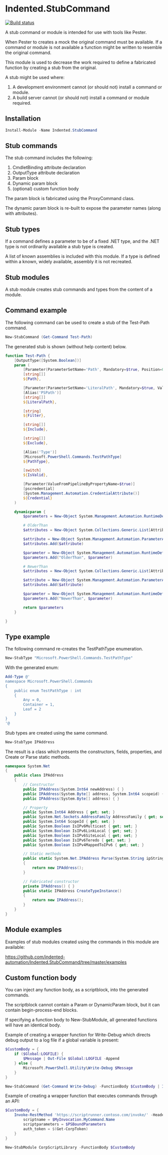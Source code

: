 # Indented.StubCommand

[![Build status](https://ci.appveyor.com/api/projects/status/hivl80nvn7ms97xh?svg=true)](https://ci.appveyor.com/project/indented-automation/indented-stubcommand)

A stub command or module is intended for use with tools like Pester.

When Pester to creates a mock the original command must be available. If a command or module is not available a function might be written to resemble the original command.

This module is used to decrease the work required to define a fabricated function by creating a stub from the original.

A stub might be used where:

1. A development environment cannot (or should not) install a command or module.
2. A build server cannot (or should not) install a command or module required.

## Installation

```powershell
Install-Module -Name Indented.StubCommand
```

## Stub commands

The stub command includes the following:

1. CmdletBinding attribute declaration
2. OutputType attribute declaration
3. Param block
4. Dynamic param block
5. (optional) custom function body


The param block is fabricated using the ProxyCommand class.

The dynamic param block is re-built to expose the parameter names (along with attributes).

## Stub types

If a command defines a parameter to be of a fixed .NET type, and the .NET type is not ordinarily available a stub type is created.

A list of known assemblies is included with this module. If a type is defined within a known, widely available, assembly it is not recreated.

## Stub modules

A stub module creates stub commands and types from the content of a module.

## Command example

The following command can be used to create a stub of the Test-Path command.

```powershell
New-StubCommand (Get-Command Test-Path)
```

The generated stub is shown (without help content) below.

```powershell
function Test-Path {
    [OutputType([System.Boolean])]
    param (
        [Parameter(ParameterSetName='Path', Mandatory=$true, Position=0, ValueFromPipeline=$true, ValueFromPipelineByPropertyName=$true)]
        [string[]]
        ${Path},

        [Parameter(ParameterSetName='LiteralPath', Mandatory=$true, ValueFromPipelineByPropertyName=$true)]
        [Alias('PSPath')]
        [string[]]
        ${LiteralPath},

        [string]
        ${Filter},

        [string[]]
        ${Include},

        [string[]]
        ${Exclude},

        [Alias('Type')]
        [Microsoft.PowerShell.Commands.TestPathType]
        ${PathType},

        [switch]
        ${IsValid},

        [Parameter(ValueFromPipelineByPropertyName=$true)]
        [pscredential]
        [System.Management.Automation.CredentialAttribute()]
        ${Credential}
    )

    dynamicparam {
        $parameters = New-Object System.Management.Automation.RuntimeDefinedParameterDictionary

        # OlderThan
        $attributes = New-Object System.Collections.Generic.List[Attribute]

        $attribute = New-Object System.Management.Automation.ParameterAttribute
        $attributes.Add($attribute)

        $parameter = New-Object System.Management.Automation.RuntimeDefinedParameter("OlderThan", [System.Nullable`1[System.DateTime]], $attributes)
        $parameters.Add("OlderThan", $parameter)

        # NewerThan
        $attributes = New-Object System.Collections.Generic.List[Attribute]

        $attribute = New-Object System.Management.Automation.ParameterAttribute
        $attributes.Add($attribute)

        $parameter = New-Object System.Management.Automation.RuntimeDefinedParameter("NewerThan", [System.Nullable`1[System.DateTime]], $attributes)
        $parameters.Add("NewerThan", $parameter)

        return $parameters
    }

}
```

## Type example

The following command re-creates the TestPathType enumeration.

```powershell
New-StubType "Microsoft.PowerShell.Commands.TestPathType"
```

With the generated enum:

```powershell
Add-Type @'
namespace Microsoft.PowerShell.Commands
{
    public enum TestPathType : int
    {
        Any = 0,
        Container = 1,
        Leaf = 2
    }
}
'@
```

Stub types are created using the same command.

```powershell
New-StubType IPAddress
```

The result is a class which presents the constructors, fields, properties, and Create or Parse static methods.

```csharp
namespace System.Net
{
    public class IPAddress
    {
        // Constructor
        public IPAddress(System.Int64 newAddress) { }
        public IPAddress(System.Byte[] address, System.Int64 scopeid) { }
        public IPAddress(System.Byte[] address) { }

        // Property
        public System.Int64 Address { get; set; }
        public System.Net.Sockets.AddressFamily AddressFamily { get; set; }
        public System.Int64 ScopeId { get; set; }
        public System.Boolean IsIPv6Multicast { get; set; }
        public System.Boolean IsIPv6LinkLocal { get; set; }
        public System.Boolean IsIPv6SiteLocal { get; set; }
        public System.Boolean IsIPv6Teredo { get; set; }
        public System.Boolean IsIPv4MappedToIPv6 { get; set; }

        // Static methods
        public static System.Net.IPAddress Parse(System.String ipString)
        {
            return new IPAddress();
        }

        // Fabricated constructor
        private IPAddress() { }
        public static IPAddress CreateTypeInstance()
        {
            return new IPAddress();
        }
    }
}
```

## Module examples

Examples of stub modules created using the commands in this module are available:

<https://github.com/indented-automation/Indented.StubCommand/tree/master/examples>

## Custom function body

You can inject any function body, as a scriptblock, into the generated commands.

The scriptblock cannot contain a Param or DynamicParam block, but it can contain begin-process-end blocks.

If specifying a function body to New-StubModule, all generated functions will have an identical body.

Example of creating a wrapper function for Write-Debug which directs debug output to a log file if a global variable is present:

```powershell
$CustomBody = {
    if ($Global:LOGFILE) {
        $Message | Out-File $Global:LOGFILE -Append
    } else {
        Microsoft.PowerShell.Utility\Write-Debug $Message
    }
}

New-StubCommand (Get-Command Write-Debug) -FunctionBody $CustomBody | Invoke-Expression
```

Example of creating a wrapper function that executes commands through an API:

```powershell
$CustomBody = {
    Invoke-RestMethod 'https://scriptrunner.contoso.com/invoke/' -Headers @{
        scriptname = $MyInvocation.MyCommand.Name
        scriptparameters = $PSBoundParameters
        auth_token = $(Get-CorpToken)
    }
}

New-StubModule CorpScriptLibrary -FunctionBody $CustomBody
```

